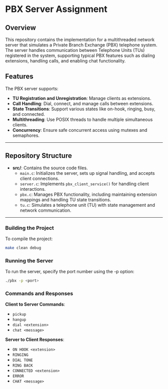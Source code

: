 # PBX Server Assignment

## Overview

This repository contains the implementation for a multithreaded network server that simulates a Private Branch Exchange (PBX) telephone system. The server handles communication between Telephone Units (TUs) registered in the system, supporting typical PBX features such as dialing extensions, handling calls, and enabling chat functionality.

## Features

The PBX server supports:
- **TU Registration and Unregistration**: Manage clients as extensions.
- **Call Handling**: Dial, connect, and manage calls between extensions.
- **State Transitions**: Support various states like on-hook, ringing, busy, and connected.
- **Multithreading**: Use POSIX threads to handle multiple simultaneous clients.
- **Concurrency**: Ensure safe concurrent access using mutexes and semaphores.

---

## Repository Structure

- **src/**: Contains the source code files.
  - `main.c`: Initializes the server, sets up signal handling, and accepts client connections.
  - `server.c`: Implements `pbx_client_service()` for handling client interactions.
  - `pbx.c`: Manages PBX functionality, including maintaining extension mappings and handling TU state transitions.
  - `tu.c`: Simulates a telephone unit (TU) with state management and network communication.

---

### Building the Project

To compile the project:
```bash
make clean debug
```

### Running the Server
To run the server, specify the port number using the -p option:

```bash
./pbx -p <port>
```

### Commands and Responses
**Client to Server Commands**:
- `pickup`
- `hangup`
- `dial <extension>`
- `chat <message>`

**Server to Client Responses**:
- `ON HOOK <extension>`
- `RINGING`
- `DIAL TONE`
- `RING BACK`
- `CONNECTED <extension>`
- `ERROR`
- `CHAT <message>`
